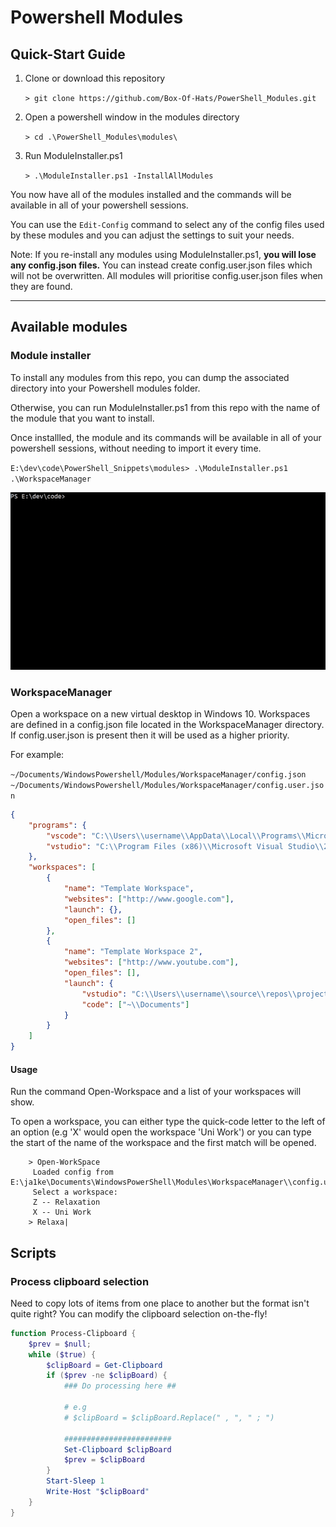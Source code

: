 # Powershell Modules

## Quick-Start Guide

1. Clone or download this repository

    `> git clone https://github.com/Box-Of-Hats/PowerShell_Modules.git`

2. Open a powershell window in the modules directory

    `> cd .\PowerShell_Modules\modules\`

3. Run ModuleInstaller.ps1

    `> .\ModuleInstaller.ps1 -InstallAllModules`

You now have all of the modules installed and the commands will be available in all of your powershell sessions.

You can use the `Edit-Config` command to select any of the config files used by these modules and you can adjust the settings to suit your needs.

Note: If you re-install any modules using ModuleInstaller.ps1, __you will lose any config.json files.__ You can instead create config.user.json files which will not be overwritten. All modules will prioritise config.user.json files when they are found. 

___

## Available modules

### Module installer

To install any modules from this repo, you can dump the associated directory into your Powershell modules folder. 

Otherwise, you can run ModuleInstaller.ps1 from this repo with the name of the module that you want to install.

Once installled, the module and its commands will be available in all of your powershell sessions, without needing to import it every time.

`E:\dev\code\PowerShell_Snippets\modules> .\ModuleInstaller.ps1 .\WorkspaceManager`


![Installation Example](images/ps_snips_install_example.gif)

### WorkspaceManager

Open a workspace on a new virtual desktop in Windows 10. Workspaces are defined in a config.json file located in the WorkspaceManager directory. If config.user.json is present then it will be used as a higher priority.

For example:

`~/Documents/WindowsPowershell/Modules/WorkspaceManager/config.json`
`~/Documents/WindowsPowershell/Modules/WorkspaceManager/config.user.json`

```json
{
    "programs": {
        "vscode": "C:\\Users\\username\\AppData\\Local\\Programs\\Microsoft VS Code\\Code.exe",
        "vstudio": "C:\\Program Files (x86)\\Microsoft Visual Studio\\2017\\Enterprise\\Common7\\IDE\\devenv.exe"
    },
    "workspaces": [
        {
            "name": "Template Workspace",
            "websites": ["http://www.google.com"],
            "launch": {},
            "open_files": []
        },
        {
            "name": "Template Workspace 2",
            "websites": ["http://www.youtube.com"],
            "open_files": [],
            "launch": {
                "vstudio": "C:\\Users\\username\\source\\repos\\project1\\projnumber1.sln",
                "code": ["~\\Documents"]
            }
        }
    ]
}
```

#### Usage

Run the command Open-Workspace and a list of your workspaces will show.

To open a workspace, you can either type the quick-code letter to the left of an option (e.g 'X' would open the workspace 'Uni Work') or you can type the start of the name of the workspace and the first match will be opened.

```
    > Open-WorkSpace
     Loaded config from  E:\ja1ke\Documents\WindowsPowerShell\Modules\WorkspaceManager\\config.user.json
     Select a workspace:
     Z -- Relaxation
     X -- Uni Work
    > Relaxa|
```

## Scripts

### Process clipboard selection

Need to copy lots of items from one place to another but the format isn't quite right? You can modify the clipboard selection on-the-fly!

```Powershell
function Process-Clipboard {
    $prev = $null;
    while ($true) {
        $clipBoard = Get-Clipboard
        if ($prev -ne $clipBoard) {
            ### Do processing here ##

            # e.g
            # $clipBoard = $clipBoard.Replace(" , ", " ; ")

            ########################
            Set-Clipboard $clipBoard
            $prev = $clipBoard
        }
        Start-Sleep 1
        Write-Host "$clipBoard"
    }
}
```
